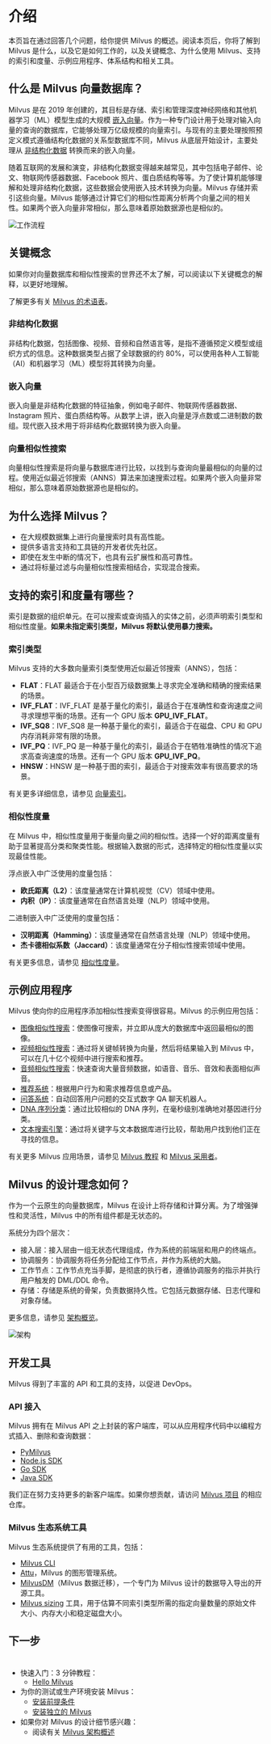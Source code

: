 


# 介绍

本页旨在通过回答几个问题，给你提供 Milvus 的概述。阅读本页后，你将了解到 Milvus 是什么，以及它是如何工作的，以及关键概念、为什么使用 Milvus、支持的索引和度量、示例应用程序、体系结构和相关工具。

## 什么是 Milvus 向量数据库？

Milvus 是在 2019 年创建的，其目标是存储、索引和管理深度神经网络和其他机器学习（ML）模型生成的大规模 [嵌入向量](#嵌入向量)。作为一种专门设计用于处理对输入向量的查询的数据库，它能够处理万亿级规模的向量索引。与现有的主要处理按照预定义模式遵循结构化数据的关系型数据库不同，Milvus 从底层开始设计，主要处理从 [非结构化数据](#非结构化数据) 转换而来的嵌入向量。

随着互联网的发展和演变，非结构化数据变得越来越常见，其中包括电子邮件、论文、物联网传感器数据、Facebook 照片、蛋白质结构等等。为了使计算机能够理解和处理非结构化数据，这些数据会使用嵌入技术转换为向量。Milvus 存储并索引这些向量。Milvus 能够通过计算它们的相似性距离分析两个向量之间的相关性。如果两个嵌入向量非常相似，那么意味着原始数据源也是相似的。

![工作流程](/assets/milvus_workflow.jpeg "Milvus工作流程。")

## 关键概念

如果你对向量数据库和相似性搜索的世界还不太了解，可以阅读以下关键概念的解释，以更好地理解。

了解更多有关 [Milvus 的术语表](/reference/glossary.md)。

### 非结构化数据

非结构化数据，包括图像、视频、音频和自然语言等，是指不遵循预定义模型或组织方式的信息。这种数据类型占据了全球数据的约 80%，可以使用各种人工智能（AI）和机器学习（ML）模型将其转换为向量。

### 嵌入向量

嵌入向量是非结构化数据的特征抽象，例如电子邮件、物联网传感器数据、Instagram 照片、蛋白质结构等。从数学上讲，嵌入向量是浮点数或二进制数的数组。现代嵌入技术用于将非结构化数据转换为嵌入向量。

### 向量相似性搜索

向量相似性搜索是将向量与数据库进行比较，以找到与查询向量最相似的向量的过程。使用近似最近邻搜索（ANNS）算法来加速搜索过程。如果两个嵌入向量非常相似，那么意味着原始数据源也是相似的。

## 为什么选择 Milvus？

- 在大规模数据集上进行向量搜索时具有高性能。
- 提供多语言支持和工具链的开发者优先社区。
- 即使在发生中断的情况下，也具有云扩展性和高可靠性。
- 通过将标量过滤与向量相似性搜索相结合，实现混合搜索。

## 支持的索引和度量有哪些？

索引是数据的组织单元。在可以搜索或查询插入的实体之前，必须声明索引类型和相似性度量。**如果未指定索引类型，Milvus 将默认使用暴力搜索。**

### 索引类型

Milvus 支持的大多数向量索引类型使用近似最近邻搜索（ANNS），包括：

- **FLAT**：FLAT 最适合于在小型百万级数据集上寻求完全准确和精确的搜索结果的场景。
- **IVF_FLAT**：IVF_FLAT 是基于量化的索引，最适合于在准确性和查询速度之间寻求理想平衡的场景。还有一个 GPU 版本 **GPU_IVF_FLAT**。
- **IVF_SQ8**：IVF_SQ8 是一种基于量化的索引，最适合于在磁盘、CPU 和 GPU 内存消耗非常有限的场景。
- **IVF_PQ**：IVF_PQ 是一种基于量化的索引，最适合于在牺牲准确性的情况下追求高查询速度的场景。还有一个 GPU 版本 **GPU_IVF_PQ**。
- **HNSW**：HNSW 是一种基于图的索引，最适合于对搜索效率有很高要求的场景。

有关更多详细信息，请参见 [向量索引](/reference/index.md)。

### 相似性度量

在 Milvus 中，相似性度量用于衡量向量之间的相似性。选择一个好的距离度量有助于显著提高分类和聚类性能。根据输入数据的形式，选择特定的相似性度量以实现最佳性能。

浮点嵌入中广泛使用的度量包括：

- **欧氏距离（L2）**：该度量通常在计算机视觉（CV）领域中使用。
- **内积（IP）**：该度量通常在自然语言处理（NLP）领域中使用。

二进制嵌入中广泛使用的度量包括：

- **汉明距离（Hamming）**：该度量通常在自然语言处理（NLP）领域中使用。
- **杰卡德相似系数（Jaccard）**：该度量通常在分子相似性搜索领域中使用。

有关更多信息，请参见 [相似性度量](metric.md#floating)。

## 示例应用程序

Milvus 使向你的应用程序添加相似性搜索变得很容易。Milvus 的示例应用包括：

- [图像相似性搜索](/tutorials/image_similarity_search.md)：使图像可搜索，并立即从庞大的数据库中返回最相似的图像。
- [视频相似性搜索](/tutorials/video_similarity_search.md)：通过将关键帧转换为向量，然后将结果输入到 Milvus 中，可以在几十亿个视频中进行搜索和推荐。
- [音频相似性搜索](/tutorials/audio_similarity_search.md)：快速查询大量音频数据，如语音、音乐、音效和表面相似声音。
- [推荐系统](/tutorials/recommendation_system.md)：根据用户行为和需求推荐信息或产品。
- [问答系统](/tutorials/question_answering_system.md)：自动回答用户问题的交互式数字 QA 聊天机器人。
- [DNA 序列分类](/tutorials/dna_sequence_classification.md)：通过比较相似的 DNA 序列，在毫秒级别准确地对基因进行分类。
- [文本搜索引擎](/tutorials/text_search_engine.md)：通过将关键字与文本数据库进行比较，帮助用户找到他们正在寻找的信息。

有关更多 Milvus 应用场景，请参见 [Milvus 教程](https://github.com/milvus-io/bootcamp/tree/master/solutions) 和 [Milvus 采用者](milvus_adopters.md)。

## Milvus 的设计理念如何？


作为一个云原生的向量数据库，Milvus 在设计上将存储和计算分离。为了增强弹性和灵活性，Milvus 中的所有组件都是无状态的。

系统分为四个层次：

- 接入层：接入层由一组无状态代理组成，作为系统的前端层和用户的终端点。
- 协调服务：协调服务将任务分配给工作节点，并作为系统的大脑。
- 工作节点：工作节点充当手脚，是彻底的执行者，遵循协调服务的指示并执行用户触发的 DML/DDL 命令。
- 存储：存储是系统的骨架，负责数据持久性。它包括元数据存储、日志代理和对象存储。

更多信息，请参见 [架构概览](/reference/architecture/architecture_overview.md)。

![架构](/assets/milvus_architecture.png "Milvus架构。")

## 开发工具

Milvus 得到了丰富的 API 和工具的支持，以促进 DevOps。

### API 接入

Milvus 拥有在 Milvus API 之上封装的客户端库，可以从应用程序代码中以编程方式插入、删除和查询数据：

- [PyMilvus](https://github.com/milvus-io/pymilvus)
- [Node.js SDK](https://github.com/milvus-io/milvus-sdk-node)
- [Go SDK](https://github.com/milvus-io/milvus-sdk-go)
- [Java SDK](https://github.com/milvus-io/milvus-sdk-java)

我们正在努力支持更多的新客户端库。如果你想贡献，请访问 [Milvus 项目](https://github.com/milvus-io) 的相应仓库。

### Milvus 生态系统工具

Milvus 生态系统提供了有用的工具，包括：

- [Milvus CLI](https://github.com/zilliztech/milvus_cli#overview)
- [Attu](https://github.com/zilliztech/attu)，Milvus 的图形管理系统。
- [MilvusDM](/migrate/migrate_overview.md)（Milvus 数据迁移），一个专门为 Milvus 设计的数据导入导出的开源工具。
- [Milvus sizing](https://milvus.io/tools/sizing/) 工具，用于估算不同索引类型所需的指定向量数量的原始文件大小、内存大小和稳定磁盘大小。

## 下一步


# 
- 快速入门：3 分钟教程：
  - [Hello Milvus](/getstarted/quickstart.md)
- 为你的测试或生产环境安装 Milvus：
  - [安装前提条件](/getstarted/prerequisite-docker.md)
  - [安装独立的 Milvus](/getstarted/standalone/install_standalone-docker.md)
- 如果你对 Milvus 的设计细节感兴趣：
  - 阅读有关 [Milvus 架构概述](/reference/architecture/architecture_overview.md)

